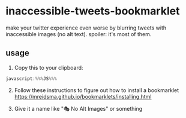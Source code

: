 # inaccessible-tweets-bookmarklet

make your twitter experience even worse by blurring tweets with inaccessible
images (no alt text). spoiler: it's most of them.

## usage

1. Copy this to your clipboard:
```js
javascript:%%%JS%%%
```
2. Follow these instructions to figure out how to install a bookmarklet https://mreidsma.github.io/bookmarklets/installing.html

3. Give it a name like "🎭 No Alt Images" or something


